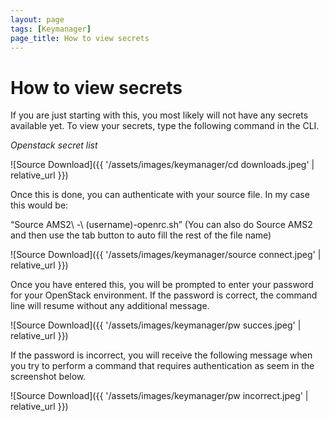 ```yaml
---
layout: page
tags: [Keymanager]
page_title: How to view secrets
---
```


# How to view secrets

If you are just starting with this, you most likely will not have any secrets available yet.
To view your secrets, type the following command in the CLI.

_Openstack secret list_


![Source Download]({{ '/assets/images/keymanager/cd downloads.jpeg' | relative_url }})

Once this is done, you can authenticate with your source file.
In my case this would be:

“Source AMS2\ -\ (username)-openrc.sh”
(You can also do Source AMS2 and then use the tab button to auto fill the rest of the file name)

![Source Download]({{ '/assets/images/keymanager/source connect.jpeg' | relative_url }})

Once you have entered this, you will be prompted to enter your password for your OpenStack environment.
If the password is correct, the command line will resume without any additional message.

![Source Download]({{ '/assets/images/keymanager/pw succes.jpeg' | relative_url }})

If the password is incorrect, you will receive the following message when you try to perform a command that requires authentication as seem in the screenshot below.

![Source Download]({{ '/assets/images/keymanager/pw incorrect.jpeg' | relative_url }})
